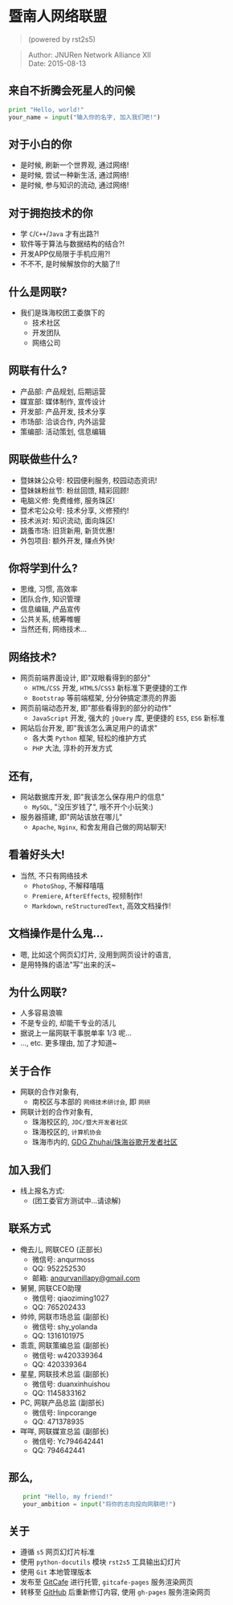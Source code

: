 暨南人网络联盟
==============

> (powered by rst2s5)  

> Author: JNURen Network Alliance XII  
> Date: 2015-08-13

来自不折腾会死星人的问候
------------------------

```python
print "Hello, world!"
your_name = input("输入你的名字, 加入我们吧!")
```

对于小白的你
------------

- 是时候, 刷新一个世界观, 通过网络!
- 是时候, 尝试一种新生活, 通过网络!
- 是时候, 参与知识的流动, 通过网络!

对于拥抱技术的你
----------------

- 学 `C`/`C++`/`Java` 才有出路?!
- 软件等于算法与数据结构的结合?!
- 开发APP仅局限于手机应用?!
- 不不不, 是时候解放你的大脑了!!

什么是网联?
-----------

- 我们是珠海校团工委旗下的
    + 技术社区
    + 开发团队
    + 网络公司

网联有什么?
-----------

- 产品部: 产品规划, 后期运营
- 媒宣部: 媒体制作, 宣传设计
- 开发部: 产品开发, 技术分享
- 市场部: 洽谈合作, 内外运营
- 策编部: 活动策划, 信息编辑

网联做些什么?
-------------

- 暨妹妹公众号: 校园便利服务, 校园动态资讯!
- 暨妹妹粉丝节: 粉丝回馈, 精彩回顾!
- 电脑义修: 免费维修, 服务珠区!
- 暨术宅公众号: 技术分享, 义修预约!
- 技术派对: 知识流动, 面向珠区!
- 跳蚤市场: 旧货新用, 新货优惠!
- 外包项目: 额外开发, 赚点外快!

你将学到什么?
-------------

- 思维, 习惯, 高效率
- 团队合作, 知识管理
- 信息编辑, 产品宣传
- 公共关系, 统筹帷幄
- 当然还有, 网络技术...

网络技术?
---------

- 网页前端界面设计, 即"双眼看得到的部分"
    + `HTML`/`CSS` 开发, `HTML5`/`CSS3` 新标准下更便捷的工作
    + `Bootstrap` 等前端框架, 分分钟搞定漂亮的界面
- 网页前端动态开发, 即"那些看得到的部分的动作"
    + `JavaScript` 开发, 强大的 `jQuery` 库, 更便捷的 `ES5`, `ES6` 新标准
- 网站后台开发, 即"我该怎么满足用户的请求"
    + 各大类 `Python` 框架, 轻松的维护方式
    + `PHP` 大法, 淳朴的开发方式

还有,
-----

- 网站数据库开发, 即"我该怎么保存用户的信息"
    + `MySQL`, "没压岁钱了", 哦不开个小玩笑:)
- 服务器搭建, 即"网站该放在哪儿"
    + `Apache`, `Nginx`, 和舍友用自己做的网站聊天!

看着好头大!
-----------

- 当然, 不只有网络技术
    + `PhotoShop`, 不解释嘻嘻
    + `Premiere`, `AfterEffects`, 视频制作!
    + `Markdown`, `reStructuredText`, 高效文档操作!

文档操作是什么鬼...
-------------------

- 嗯, 比如这个网页幻灯片, 没用到网页设计的语言,
- 是用特殊的语法"写"出来的沃~

为什么网联?
-----------

- 人多容易浪嘛
- 不是专业的, 却能干专业的活儿
- 据说上一届网联干事脱单率 1/3 呢...
- ..., etc. 更多理由, 加了才知道~

关于合作
--------

- 网联的合作对象有,
    + 南校区与本部的 `网络技术研讨会`, 即 `网研`
- 网联计划的合作对象有,
    + 珠海校区的, `JDC/暨大开发者社区`
    + 珠海校区的, `计算机协会`
    + 珠海市内的, [GDG Zhuhai/珠海谷歌开发者社区](http://blog.zhgdg.org/)

加入我们
--------

- 线上报名方式:
    + (团工委官方测试中...请谅解)

联系方式
--------

- 俺去儿, 网联CEO (正部长)
    + 微信号: anqurmoss
    + QQ: 952252530
    + 邮箱: [anqurvanillapy@gmail.com](mailto:anqurvanillapy@gmail.com)
- 舅舅, 网联CEO助理
    + 微信号: qiaoziming1027
    + QQ: 765202433
- 帅帅, 网联市场总监 (副部长)
    + 微信号: shy_yolanda
    + QQ: 1316101975
- 乖乖, 网联策编总监 (副部长)
    + 微信号: w420339364
    + QQ: 420339364
- 星星, 网联技术总监 (副部长)
    + 微信号: duanxinhuishou
    + QQ: 1145833162
- PC, 网联产品总监 (副部长)
    + 微信号: linpcorange
    + QQ: 471378935
- 咩咩, 网联媒宣总监 (副部长)
    + 微信号: Yc794642441
    + QQ: 794642441

那么,
-----

```python
    print "Hello, my friend!"
    your_ambition = input("将你的志向投向网联吧!")
```

关于
----

- 遵循 `s5` 网页幻灯片标准
- 使用 `python-docutils` 模块 `rst2s5` 工具输出幻灯片
- 使用 `Git` 本地管理版本
- 发布至 [GitCafe](https://gitcafe.com/anqurvanillapy/online-qna) 进行托管, `gitcafe-pages` 服务渲染网页
- 转移至 [GitHub](https://github.com/jnuren12/docs/tree/master/recruit/online-qna) 后重新修订内容, 使用 `gh-pages` 服务渲染网页